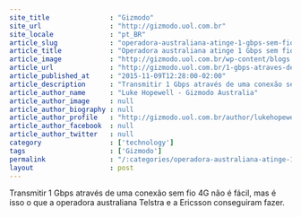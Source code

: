 ```yaml
---
site_title               : "Gizmodo"
site_url                 : "http://gizmodo.uol.com.br"
site_locale              : "pt_BR"
article_slug             : "operadora-australiana-atinge-1-gbps-sem-fios-atraves-de-rede-4g"
article_title            : "Operadora australiana atinge 1 Gbps sem fios através de rede 4G"
article_image            : "http://gizmodo.uol.com.br/wp-content/blogs.dir/8/files/2015/03/Consumidor-e-4G.jpg"
article_url              : "http://gizmodo.uol.com.br/1-gbps-atraves-de-4g/"
article_published_at     : "2015-11-09T12:28:00-02:00"
article_description      : "Transmitir 1 Gbps através de uma conexão sem fio 4G não é fácil, mas é isso o que a operadora australiana Telstra e a Ericsson conseguiram fazer."
article_author_name      : "Luke Hopewell - Gizmodo Australia"
article_author_image     : null
article_author_biography : null
article_author_profile   : "http://gizmodo.uol.com.br/author/lukehopewell/"
article_author_facebook  : null
article_author_twitter   : null
category                 : ['technology']
tags                     : ['Gizmodo']
permalink                : "/:categories/operadora-australiana-atinge-1-gbps-sem-fios-atraves-de-rede-4g/"
layout                   : post
---
```


Transmitir 1 Gbps através de uma conexão sem fio 4G não é fácil, mas é isso o que a operadora australiana Telstra e a Ericsson conseguiram fazer.
